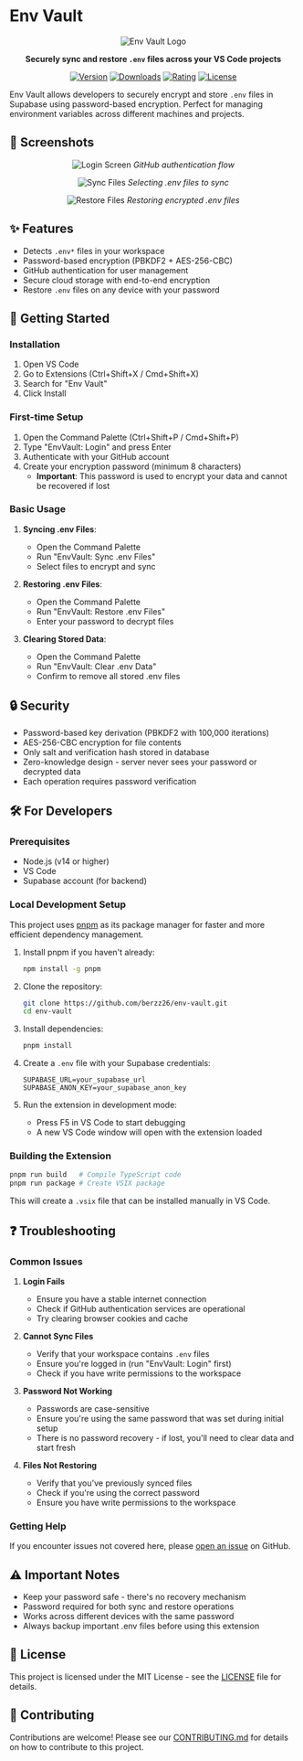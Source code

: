 # Env Vault

<div align="center">
  
![Env Vault Logo](https://via.placeholder.com/150x150.png?text=Env+Vault)

**Securely sync and restore `.env` files across your VS Code projects**

[![Version](https://img.shields.io/visual-studio-marketplace/v/AumTamboli.env-vault)](https://marketplace.visualstudio.com/items?itemName=AumTamboli.env-vault)
[![Downloads](https://img.shields.io/visual-studio-marketplace/d/AumTamboli.env-vault)](https://marketplace.visualstudio.com/items?itemName=AumTamboli.env-vault)
[![Rating](https://img.shields.io/visual-studio-marketplace/r/AumTamboli.env-vault)](https://marketplace.visualstudio.com/items?itemName=AumTamboli.env-vault)
[![License](https://img.shields.io/github/license/berzz26/env-vault)](https://github.com/berzz26/env-vault/blob/main/LICENSE)

</div>

Env Vault allows developers to securely encrypt and store `.env` files in Supabase using password-based encryption. Perfect for managing environment variables across different machines and projects.

## 📸 Screenshots

<div align="center">
  
![Login Screen](https://via.placeholder.com/800x450.png?text=Login+Screen)
*GitHub authentication flow*

![Sync Files](https://via.placeholder.com/800x450.png?text=Sync+Files)
*Selecting .env files to sync*

![Restore Files](https://via.placeholder.com/800x450.png?text=Restore+Files)
*Restoring encrypted .env files*

</div>

## ✨ Features

- Detects `.env*` files in your workspace
- Password-based encryption (PBKDF2 + AES-256-CBC)
- GitHub authentication for user management
- Secure cloud storage with end-to-end encryption
- Restore `.env` files on any device with your password

## 🚀 Getting Started

### Installation

1. Open VS Code
2. Go to Extensions (Ctrl+Shift+X / Cmd+Shift+X)
3. Search for "Env Vault"
4. Click Install

### First-time Setup

1. Open the Command Palette (Ctrl+Shift+P / Cmd+Shift+P)
2. Type "EnvVault: Login" and press Enter
3. Authenticate with your GitHub account
4. Create your encryption password (minimum 8 characters)
   - **Important**: This password is used to encrypt your data and cannot be recovered if lost

### Basic Usage

1. **Syncing .env Files**:
   - Open the Command Palette
   - Run "EnvVault: Sync .env Files"
   - Select files to encrypt and sync

2. **Restoring .env Files**:
   - Open the Command Palette
   - Run "EnvVault: Restore .env Files"
   - Enter your password to decrypt files

3. **Clearing Stored Data**:
   - Open the Command Palette
   - Run "EnvVault: Clear .env Data"
   - Confirm to remove all stored .env files

## 🔒 Security

- Password-based key derivation (PBKDF2 with 100,000 iterations)
- AES-256-CBC encryption for file contents
- Only salt and verification hash stored in database
- Zero-knowledge design - server never sees your password or decrypted data
- Each operation requires password verification

## 🛠️ For Developers

### Prerequisites

- Node.js (v14 or higher)
- VS Code
- Supabase account (for backend)

### Local Development Setup

This project uses [pnpm](https://pnpm.io/) as its package manager for faster and more efficient dependency management.

1. Install pnpm if you haven't already:
   ```bash
   npm install -g pnpm
   ```

2. Clone the repository:
   ```bash
   git clone https://github.com/berzz26/env-vault.git
   cd env-vault
   ```

3. Install dependencies:
   ```bash
   pnpm install
   ```

4. Create a `.env` file with your Supabase credentials:
   ```
   SUPABASE_URL=your_supabase_url
   SUPABASE_ANON_KEY=your_supabase_anon_key
   ```

5. Run the extension in development mode:
   - Press F5 in VS Code to start debugging
   - A new VS Code window will open with the extension loaded

### Building the Extension

```bash
pnpm run build   # Compile TypeScript code
pnpm run package # Create VSIX package
```

This will create a `.vsix` file that can be installed manually in VS Code.

## ❓ Troubleshooting

### Common Issues

1. **Login Fails**
   - Ensure you have a stable internet connection
   - Check if GitHub authentication services are operational
   - Try clearing browser cookies and cache

2. **Cannot Sync Files**
   - Verify that your workspace contains `.env` files
   - Ensure you're logged in (run "EnvVault: Login" first)
   - Check if you have write permissions to the workspace

3. **Password Not Working**
   - Passwords are case-sensitive
   - Ensure you're using the same password that was set during initial setup
   - There is no password recovery - if lost, you'll need to clear data and start fresh

4. **Files Not Restoring**
   - Verify that you've previously synced files
   - Check if you're using the correct password
   - Ensure you have write permissions to the workspace

### Getting Help

If you encounter issues not covered here, please [open an issue](https://github.com/berzz26/env-vault/issues/new) on GitHub.

## ⚠️ Important Notes

- Keep your password safe - there's no recovery mechanism
- Password required for both sync and restore operations
- Works across different devices with the same password
- Always backup important .env files before using this extension

## 📝 License

This project is licensed under the MIT License - see the [LICENSE](LICENSE) file for details.

## 🤝 Contributing

Contributions are welcome! Please see our [CONTRIBUTING.md](CONTRIBUTING.md) for details on how to contribute to this project.
